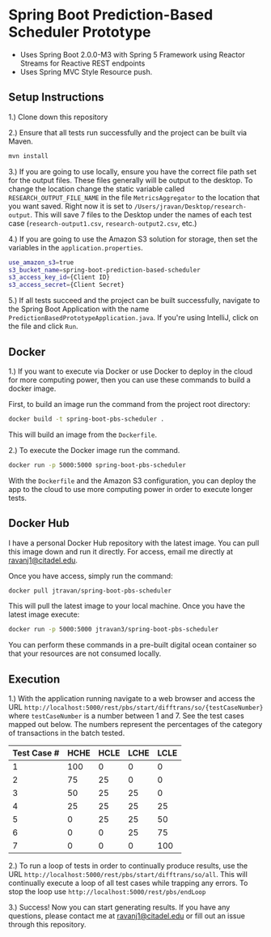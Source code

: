 # Spring Boot Prediction-Based Scheduler Prototype

- Uses Spring Boot 2.0.0-M3 with Spring 5 Framework using Reactor Streams for Reactive REST endpoints
- Uses Spring MVC Style Resource push.

## Setup Instructions

1.) Clone down this repository

2.) Ensure that all tests run successfully and the project can be built via Maven.

```bash
mvn install
```

3.) If you are going to use locally, ensure you have the correct file path set for the output files. These files generally will be
output to the desktop. To change the location change the static variable called `RESEARCH_OUTPUT_FILE_NAME` 
in the file `MetricsAggregator` to the location that you want saved. Right now it is set 
to `/Users/jravan/Desktop/research-output`. This will save 7 files to the Desktop under the names of each
test case (`research-output1.csv`, `research-output2.csv`, etc.)

4.) If you are going to use the Amazon S3 solution for storage, then set the variables in the `application.properties`.

```bash
use_amazon_s3=true
s3_bucket_name=spring-boot-prediction-based-scheduler
s3_access_key_id={Client ID}
s3_access_secret={Client Secret}
```

5.) If all tests succeed and the project can be built successfully, navigate to the Spring Boot
Application with the name `PredictionBasedPrototypeApplication.java`. If you're using IntelliJ,
click on the file and click `Run`.

## Docker

1.) If you want to execute via Docker or use Docker to deploy in the cloud for more computing power, then you can use these
commands to build a docker image.

First, to build an image run the command from the project root directory:

```bash
docker build -t spring-boot-pbs-scheduler .
```

This will build an image from the `Dockerfile`. 

2.) To execute the Docker image run the command.

```bash
docker run -p 5000:5000 spring-boot-pbs-scheduler
```

With the `Dockerfile` and the Amazon S3 configuration, you can deploy the app to the cloud to use more computing power in order
to execute longer tests.

## Docker Hub

I have a personal Docker Hub repository with the latest image. You can pull this image down and run it directly.
For access, email me directly at ravanj1@citadel.edu.

Once you have access, simply run the command:

```bash
docker pull jtravan/spring-boot-pbs-scheduler
```

This will pull the latest image to your local machine. Once you have the latest image execute:

```bash
docker run -p 5000:5000 jtravan3/spring-boot-pbs-scheduler
```

You can perform these commands in a pre-built digital ocean container so that your resources 
are not consumed locally.

## Execution

1.) With the application running navigate to a web browser and access the 
URL `http://localhost:5000/rest/pbs/start/difftrans/so/{testCaseNumber}` where `testCaseNumber`
is a number between 1 and 7. See the test cases mapped out below. The numbers represent the percentages
of the category of transactions in the batch tested.

| Test Case # | HCHE | HCLE | LCHE | LCLE |
|-------------|------| -----|------|------|
|      1      | 100  |  0   |  0   |  0   | 
|      2      | 75   |  25  |  0   |  0   | 
|      3      | 50   |  25  |  25  |  0   | 
|      4      | 25   | 25   |  25  |  25  | 
|      5      | 0    |  25  | 25   |  50  | 
|      6      | 0    |  0   |  25  |  75  | 
|      7      | 0    |  0   |  0   |  100 |      


2.) To run a loop of tests in order to continually produce results, use the URL `http://localhost:5000/rest/pbs/start/difftrans/so/all`. This 
will continually execute a loop of all test cases while trapping any errors. To stop the loop use `http://localhost:5000/rest/pbs/endLoop`

3.) Success! Now you can start generating results. If you have any questions, please contact me at
ravanj1@citadel.edu or fill out an issue through this repository.
